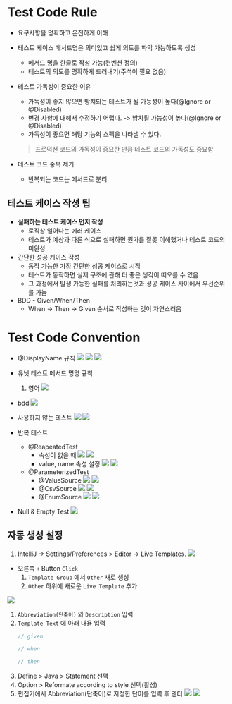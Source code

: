 # Test Code Rule

* 요구사항을 명확하고 온전하게 이해
* 테스트 케이스 메서드명은 의미있고 쉽게 의도를 파악 가능하도록 생성
  + 메서드 명을 한글로 작성 가능(컨벤션 정의)
  + 테스트의 의도를 명확하게 드러내기(주석이 필요 없음)
* 테스트 가독성이 중요한 이유
  + 가독성이 좋지 않으면 방치되는 테스트가 될 가능성이 높다(@Ignore or @Disabled)
  + 변경 사항에 대해서 수정하기 어렵다. -> 방치될 가능성이 높다(@Ignore or @Disabled)
  + 가독성이 좋으면 해당 기능의 스펙을 나타낼 수 있다.
  > 프로덕션 코드의 가독성이 중요한 만큼 테스트 코드의 가독성도 중요함

* 테스트 코드 중복 제거
  + 반복되는 코드는 메서드로 분리

## 테스트 케이스 작성 팁

* **실패하는 테스트 케이스 먼저 작성**
  - 로직상 일어나는 에러 케이스
  - 테스트가 예상과 다른 식으로 실패하면 뭔가를 잘못 이해했거나 테스트 코드의 미완성
* 간단한 성공 케이스 작성
  - 동작 가능한 가장 간단한 성공 케이스로 시작
  - 테스트가 동작하면 실제 구조에 관해 더 좋은 생각이 떠오를 수 있음
  - 그 과정에서 발생 가능한 실패를 처리하는것과 성공 케이스 사이에서 우선순위를 가늠
* BDD - Given/When/Then
  - When -> Then -> Given 순서로 작성하는 것이 자연스러움

# Test Code Convention

* @DisplayName 규칙
  ![](assets/test-code-convention-56f65ffd.png)
  ![](assets/test-code-convention-529bd44e.png)
  ![](assets/test-code-convention-0b04390d.png)
* 유닛 테스트 메서드 명명 규칙
  1. 영어
  ![](assets/test-code-convention-bac14395.png)

* bdd
  ![](assets/test-code-convention-a3c5a185.png)
* 사용하지 않는 테스트
  ![](assets/test-code-convention-a5354c99.png)
  ![](assets/test-code-convention-905b1ad7.png)
* 반복 테스트
  + @ReapeatedTest
    - 속성이 없을 때
    ![](assets/test-code-convention-5fc3d414.png)
    ![](assets/test-code-convention-941c2902.png)
    - value, name 속성 설정
    ![](assets/test-code-convention-b6b1bf83.png)
    ![](assets/test-code-convention-efe1754c.png)
  + @ParameterizedTest
    - @ValueSource
    ![](assets/test-code-convention-0e0cae20.png)
    ![](assets/test-code-convention-d739a232.png)
    - @CsvSource
    ![](assets/test-code-convention-887625a3.png)
    ![](assets/test-code-convention-5e7ce4e1.png)
    - @EnumSource
    ![](assets/test-code-convention-d1065609.png)
    ![](assets/test-code-convention-8c3d2179.png)
* Null & Empty Test
  ![](assets/test-code-convention-d6588646.png)



## 자동 생성 설정

1. IntelliJ -> Settings/Preferences > Editor -> Live Templates.
![](assets/test-code-convention-dce6e7a3.png)
  * 오른쪽 `+` Button `Click`
    1. `Template Group` 에서 `Other` 새로 생성
    2. `Other` 하위에 새로운 `Live Template` 추가

![](assets/test-code-convention-e4bb0397.png)
1. `Abbreviation(단축어)` 와 `Description` 입력
2. `Template Text` 에 아래 내용 입력
    ```java
    // given

    // when

    // then
    ```
3. Define > Java > Statement 선택
4. Option > Reformate according to style 선택(활성)
5. 편집기에서 Abbreviation(단축어)로 지정한 단어를 입력 후 엔터
![](assets/test-code-convention-d1499e19.png)
![](assets/test-code-convention-a3c5a185.png)
